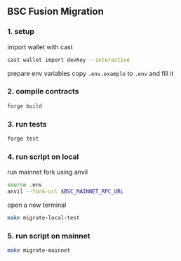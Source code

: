 ## BSC Fusion Migration

### 1. setup

import wallet with cast

```bash
cast wallet import devKey --interactive
```

prepare env variables
copy `.env.example` to `.env` and fill it

### 2. compile contracts

```bash
forge build
```

### 3. run tests

```bash
forge test
```

### 4. run script on local

run mainnet fork using anvil

```bash
source .env
anvil --fork-url $BSC_MAINNET_RPC_URL
```

open a new terminal

```bash
make migrate-local-test
```

### 5. run script on mainnet

```bash
make migrate-mainnet
```
